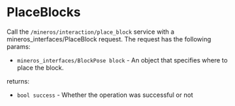 # PlaceBlocks
Call the `/mineros/interaction/place_block` service with a mineros_interfaces/PlaceBlock request. The request has the following params:
- `mineros_interfaces/BlockPose block` - An object that specifies where to place the block.

returns: 
- `bool success` - Whether the operation was successful or not
